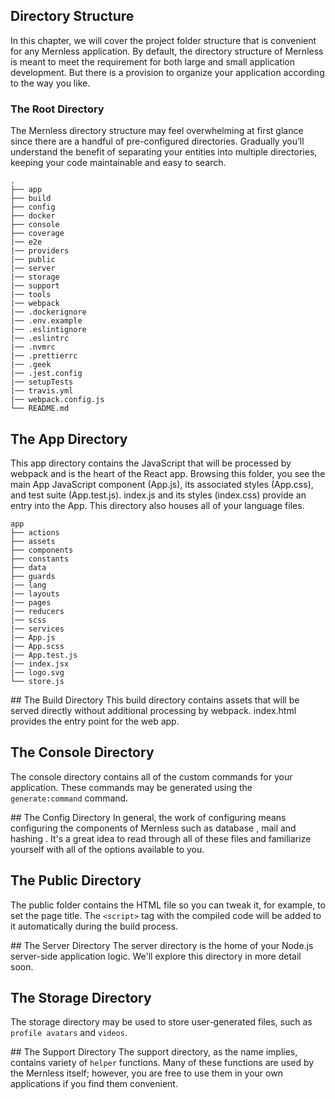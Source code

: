 ## Directory Structure
In this chapter, we will cover the project folder structure that is convenient for any Mernless application.
By default, the directory structure of Mernless is meant to meet the requirement for both large and small application development. 
But there is a provision to organize your application according to the way you like.

### The Root Directory
The Mernless directory structure may feel overwhelming at first glance since there are a handful of pre-configured directories.
Gradually you’ll understand the benefit of separating your entities into multiple directories, keeping your code maintainable and easy to search.

    .
    ├── app               
    ├── build             
    ├── config           
    ├── docker 
    ├── console           
    ├── coverage         
    |── e2e               
    |── providers         
    |── public            
    |── server            
    |── storage            
    |── support
    |── tools
    |── webpack
    |── .dockerignore
    |── .env.example
    |── .eslintignore
    |── .eslintrc
    |── .nvmrc
    |── .prettierrc
    |── .geek
    |── .jest.config
    |── setupTests
    |── travis.yml
    |── webpack.config.js
    └── README.md
    
## The App Directory
This app directory contains the JavaScript that will be processed by webpack and is the heart of the React app. Browsing this folder, you see the main App JavaScript component (App.js), its associated styles (App.css), and test suite (App.test.js). index.js and its styles (index.css) provide an entry into the App. This directory also houses all of your language files.

    app
    ├── actions               
    ├── assets                    
    ├── components             
    ├── constants 
    ├── data     
    ├── guards         
    |── lang            
    |── layouts         
    |── pages            
    |── reducers            
    |── scss            
    |── services
    |── App.js
    |── App.scss
    |── App.test.js
    |── index.jsx
    |── logo.svg
    └── store.js

## The Build Directory
This build directory contains assets that will be served directly without additional processing by webpack. index.html provides the entry point for the web app.

## The Console Directory
The console directory contains all of the custom commands for your application. These commands may be generated using the `generate:command` command.

## The Config Directory
In general, the work of configuring means configuring the components of Mernless such as database , mail and hashing . It's a great idea to read through all of these files and familiarize yourself with all of the options available to you.

## The Public Directory
The public folder contains the HTML file so you can tweak it, for example, to set the page title. The `<script>` tag with the compiled code will be added to it automatically during the build process.

## The Server Directory
The server directory is the home of your Node.js server-side application logic. We'll explore this directory in more detail soon.

## The Storage Directory
The storage directory may be used to store user-generated files, such as `profile avatars` and `videos`.

## The Support Directory
The support directory, as the name implies, contains variety of `helper` functions. Many of these functions are used by the Mernless itself; however, you are free to use them in your own applications if you find them convenient.

